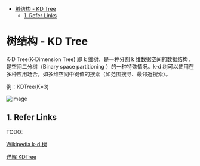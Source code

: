 - [树结构 - KD Tree](#%E6%A0%91%E7%BB%93%E6%9E%84---kd-tree)
  - [1. Refer Links](#1-refer-links)

# 树结构 - KD Tree

K-D Tree(K-Dimension Tree) 即 k 维树，是一种分割 k 维数据空间的数据结构，是空间二分树（Binary space partitioning ）的一种特殊情况。k-d 树可以使用在多种应用场合，如多维空间中键值的搜索（如范围搜寻、最邻近搜索）。

例：KDTree(K=3)

![image](http://img.cdn.firejq.com/jpg/2018/8/27/f9ae10a0ca919e2ba02e5bf76ac6d520.jpg)

## 1. Refer Links

TODO:

[Wikipedia k-d 树](https://zh.wikipedia.org/wiki/K-d%E6%A0%91)

[详解 KDTree](https://blog.csdn.net/silangquan/article/details/41483689)